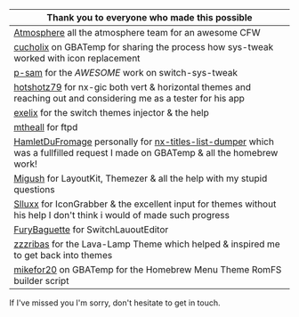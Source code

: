 
| Thank you to everyone who made this possible 			             						  				      |
|-----------------------------------------------------------------------------------------------------------------------------------------|
|[Atmosphere](https://github.com/Atmosphere-NX/Atmosphere) all the atmosphere team for an awesome CFW							|
|[cucholix](https://gbatemp.net/members/cucholix.411991/) on GBATemp for sharing the process how sys-tweak worked with icon replacement	|
|[p-sam](https://github.com/p-sam) for the *AWESOME* work on switch-sys-tweak											|
|[hotshotz79](https://github.com/hotshotz79) for nx-gic both vert & horizontal themes and reaching out and considering me as a tester for his app|
|[exelix](https://github.com/exelix11) for the switch themes injector & the help|
|[mtheall](https://github.com/mtheall) for ftpd|
|[HamletDuFromage](https://github.com/HamletDuFromage) personally for [nx-titles-list-dumper](https://github.com/HamletDuFromage/nx-titles-list-dumper/releases) which was a fullfilled request I made on GBATemp & all the homebrew work!|
|[Migush](https://github.com/Migushthe2nd) for LayoutKit, Themezer & all the help with my stupid questions |
|[Slluxx](https://github.com/Slluxx) for IconGrabber & the excellent input for themes without his help I don't think i would of made such progress |
|[FuryBaguette](https://github.com/FuryBaguette) for SwitchLauoutEditor |
|[zzzribas](https://github.com/zzzribas) for the Lava-Lamp Theme which helped & inspired me to get back into themes |
|[mikefor20](https://gbatemp.net/threads/homebrew-menu-theme-custom-images.569589/) on GBATemp for the Homebrew Menu Theme RomFS builder script|

If I've missed you I'm sorry, don't hesitate to get in touch.